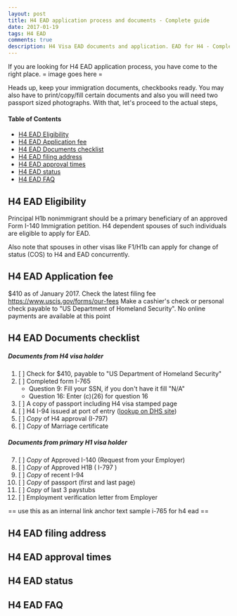 ```yaml
---
layout: post
title: H4 EAD application process and documents - Complete guide 
date: 2017-01-19
tags: H4 EAD
comments: true
description: H4 Visa EAD documents and application. EAD for H4 - Complete guide
---
```

If you are looking for H4 EAD application process, you have come to the right place.
= image goes here = 

Heads up, keep your immigration documents, checkbooks ready. You may also have to print/copy/fill certain documents and also you will need two passport sized photographs. With that, let's proceed to the actual steps,

#### Table of Contents
 - [H4 EAD Eligibility](#h4-ead-eligibility)
 - [H4 EAD Application fee](#h4-ead-application-fee)
 - [H4 EAD Documents checklist](#h4-ead-documents-checklist)
 - [H4 EAD filing address](#h4-ead-filing-address)
 - [H4 EAD approval times](#h4-ead-approval-times)
 - [H4 EAD status](#h4-ead-status)
 - [H4 EAD FAQ](#h4-ead-faq)

## H4 EAD Eligibility

Principal H1b nonimmigrant should be a primary beneficiary of an approved Form I-140 Immigration petition. H4 dependent spouses of such individuals are eligible to apply for EAD. 

Also note that spouses in other visas like F1/H1b can apply for change of status (COS) to H4 and EAD concurrently.

## H4 EAD Application fee
$410 as of January 2017. Check the latest filing fee https://www.uscis.gov/forms/our-fees
Make a cashier's check or personal check payable to "US Department of Homeland Security". No online payments are available at this point

## H4 EAD Documents checklist
##### Documents from H4 visa holder
1.  [ ] Check for $410, payable to "US Department of Homeland Security"
2.  [ ] Completed form I-765
       - Question 9:  Fill your SSN, if you don't have it fill "N/A"
       - Question 16: Enter (c)(26) for question 16
3.  [ ] A copy of passport including H4 visa stamped page
4.  [ ] H4 I-94 issued at port of entry ([lookup on DHS site](https://i94.cbp.dhs.gov/I94/#/recent-search))
5.  [ ] *Copy* of H4 approval (I-797)
6.  [ ] *Copy* of Marriage certificate
##### Documents from primary H1 visa holder     
7.  [ ] *Copy* of Approved I-140 (Request from your Employer)
8.  [ ] *Copy* of Approved H1B ( I-797 )
9.  [ ] *Copy* of recent I-94
10. [ ] *Copy* of passport (first and last page)
11. [ ] *Copy* of last 3 paystubs      
12. [ ] Employment verification letter from Employer

== use this as an internal link anchor text sample i-765 for h4 ead ==
## H4 EAD filing address
## H4 EAD approval times
## H4 EAD status
## H4 EAD FAQ

